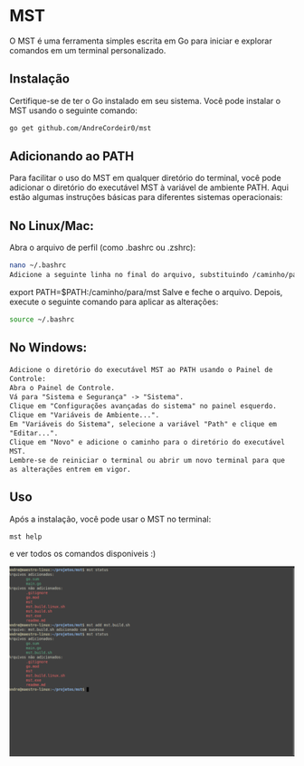 # MST 

O MST é uma ferramenta simples escrita em Go para iniciar e explorar comandos em um terminal personalizado.

## Instalação

Certifique-se de ter o Go instalado em seu sistema. Você pode instalar o MST usando o seguinte comando:

```bash
go get github.com/AndreCordeir0/mst
```

## Adicionando ao PATH
Para facilitar o uso do MST em qualquer diretório do terminal, você pode adicionar o diretório do executável MST à variável de ambiente PATH. Aqui estão algumas instruções básicas para diferentes sistemas operacionais:

## No Linux/Mac:
Abra o arquivo de perfil (como .bashrc ou .zshrc):

```bash
nano ~/.bashrc
Adicione a seguinte linha no final do arquivo, substituindo /caminho/para/mst pelo caminho real para o diretório do executável MST:
```

export PATH=$PATH:/caminho/para/mst
Salve e feche o arquivo. Depois, execute o seguinte comando para aplicar as alterações:

```bash
source ~/.bashrc
```

## No Windows:
    Adicione o diretório do executável MST ao PATH usando o Painel de Controle:  
    Abra o Painel de Controle.  
    Vá para "Sistema e Segurança" -> "Sistema".  
    Clique em "Configurações avançadas do sistema" no painel esquerdo.  
    Clique em "Variáveis de Ambiente...".  
    Em "Variáveis do Sistema", selecione a variável "Path" e clique em "Editar...".  
    Clique em "Novo" e adicione o caminho para o diretório do executável MST.  
    Lembre-se de reiniciar o terminal ou abrir um novo terminal para que as alterações entrem em vigor.  

## Uso
Após a instalação, você pode usar o MST no terminal:

```bash
mst help
```

e ver todos os comandos disponiveis :)


![Imagem do terminal](image.png)